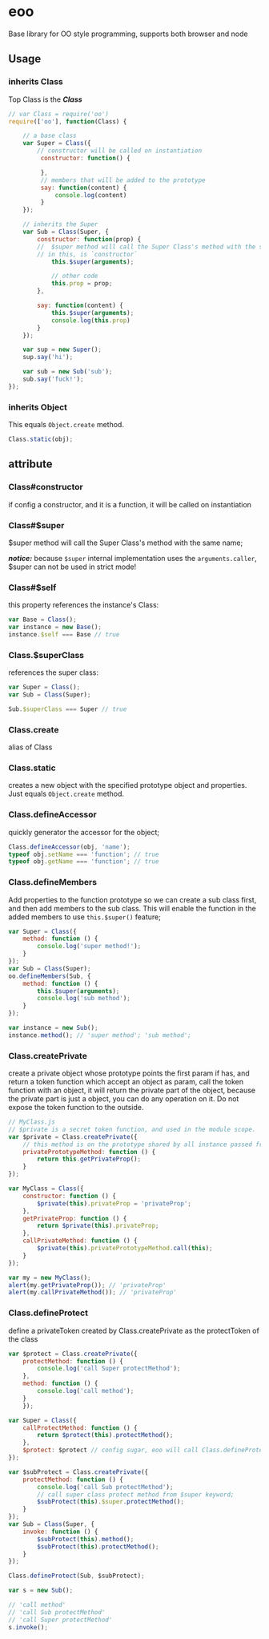 eoo
==

Base library for OO style programming, supports both browser and node

## Usage

### inherits Class

Top Class is the ***Class***

```javascript
// var Class = require('oo')
require(['oo'], function(Class) {

    // a base class
    var Super = Class({
        // constructor will be called on instantiation
         constructor: function() {

         },
         // members that will be added to the prototype
         say: function(content) {
             console.log(content)
         }
    });

    // inherits the Super
    var Sub = Class(Super, {
        constructor: function(prop) {
        //  $super method will call the Super Class's method with the same name,
        // in this, is `constructor`
            this.$super(arguments);

            // other code
            this.prop = prop;
        },

        say: function(content) {
            this.$super(arguments);
            console.log(this.prop)
        }
    });

    var sup = new Super();
    sup.say('hi');

    var sub = new Sub('sub');
    sub.say('fuck!');
});
```

### inherits Object

This equals ```Object.create``` method.

```javascript
Class.static(obj);
```

## attribute

### Class#constructor
if config a constructor, and it is a function, it will be called on instantiation

### Class#$super
$super method will call the Super Class's method with the same name;

***notice:***
because `$super` internal implementation uses the `arguments.caller`, $super can not be used in strict mode!

###  Class#$self
this property references the instance's Class:

```javascript
var Base = Class();
var instance = new Base();
instance.$self === Base // true
```

### Class.$superClass
references the super class:

```javascript
var Super = Class();
var Sub = Class(Super);

Sub.$superClass === Super // true
```

### Class.create
alias of Class

### Class.static
creates a new object with the specified prototype object and properties.
Just equals ```Object.create``` method.

### Class.defineAccessor
quickly generator the accessor for the object;

 ```javascript
 Class.defineAccessor(obj, 'name');
 typeof obj.setName === 'function'; // true
 typeof obj.getName === 'function'; // true
 ```

### Class.defineMembers
Add properties to the function prototype so we can create a sub class first, and then add members to the sub class.
This will enable the function in the added members to use ```this.$super()``` feature;

```javascript
var Super = Class({
    method: function () {
        console.log('super method!');
    }
});
var Sub = Class(Super);
oo.defineMembers(Sub, {
    method: function () {
        this.$super(arguments);
        console.log('sub method');
    }
});

var instance = new Sub();
instance.method(); // 'super method'; 'sub method';

```


### Class.createPrivate
create a private object whose prototype points the first param if has,
and return a token function which accept an object as param,
call the token function with an object, it will return the private part of the object,
because the private part is just a object, you can do any operation on it.
Do not expose the token function to the outside.

```javascript
// MyClass.js
// $private is a secret token function, and used in the module scope.
var $private = Class.createPrivate({
    // this method is on the prototype shared by all instance passed from the $private function
    privatePrototypeMethod: function () {
        return this.getPrivateProp();
    }
});

var MyClass = Class({
    constructor: function () {
        $private(this).privateProp = 'privateProp';
    },
    getPrivateProp: function () {
        return $private(this).privateProp;
    },
    callPrivateMethod: function () {
        $private(this).privatePrototypeMethod.call(this);
    }
});

var my = new MyClass();
alert(my.getPrivateProp()); // 'privateProp'
alert(my.callPrivateMethod()); // 'privateProp'

```

### Class.defineProtect
define a privateToken created by Class.createPrivate as the protectToken of the class

```javascript
var $protect = Class.createPrivate({
    protectMethod: function () {
        console.log('call Super protectMethod');
    },
    method: function () {
        console.log('call method');
    }
    });

var Super = Class({
    callProtectMethod: function () {
        return $protect(this).protectMethod();
    },
    $protect: $protect // config sugar, eoo will call Class.defineProtect internal;
});

var $subProtect = Class.createPrivate({
    protectMethod: function () {
        console.log('call Sub protectMethod');
        // call super class protect method from $super keyword;
        $subProtect(this).$super.protectMethod();
    }
});
var Sub = Class(Super, {
    invoke: function () {
        $subProtect(this).method();
        $subProtect(this).protectMethod();
    }
});

Class.defineProtect(Sub, $subProtect);

var s = new Sub();

// 'call method'
// 'call Sub protectMethod'
// 'call Super protectMethod'
s.invoke();

```


